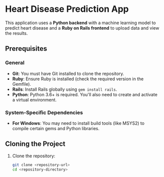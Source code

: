 # Heart Disease Prediction App

This application uses a **Python backend** with a machine learning model to predict heart disease and a **Ruby on Rails frontend** to upload data and view the results.

## Prerequisites

### General
- **Git**: You must have Git installed to clone the repository.
- **Ruby**: Ensure Ruby is installed (check the required version in the Gemfile).
- **Rails**: Install Rails globally using `gem install rails`.
- **Python**: Python 3.6+ is required. You'll also need to create and activate a virtual environment.

### System-Specific Dependencies
- **For Windows**: You may need to install build tools (like MSYS2) to compile certain gems and Python libraries.

## Cloning the Project

1. Clone the repository:
   ```bash
   git clone <repository-url>
   cd <repository-directory>
